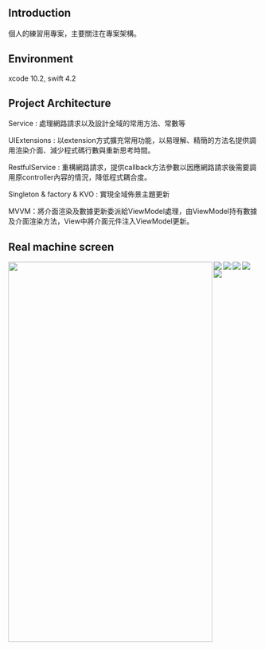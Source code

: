 ## Introduction
個人的練習用專案，主要關注在專案架構。

## Environment
xcode 10.2, swift 4.2

## Project Architecture

Service : 處理網路請求以及設計全域的常用方法、常數等

UIExtensions : 以extension方式擴充常用功能，以易理解、精簡的方法名提供調用渲染介面、減少程式碼行數與重新思考時間。

RestfulService : 重構網路請求，提供callback方法參數以因應網路請求後需要調用原controller內容的情況，降低程式耦合度。

Singleton & factory & KVO : 實現全域佈景主題更新

MVVM：將介面渲染及數據更新委派給ViewModel處理，由ViewModel持有數據及介面渲染方法，View中將介面元件注入ViewModel更新。

## Real machine screen

<img align="left" src="https://github.com/fu06gjo3cl4/screenshots/blob/master/Screenshots/maincontroller.gif" width="410" height="762" />

<img align="left" src="https://github.com/fu06gjo3cl4/screenshots/blob/master/Screenshots/forum.gif"  />

<img align="left" src="https://github.com/fu06gjo3cl4/screenshots/blob/master/Screenshots/personal_management.gif"  />

<img align="left" src="https://github.com/fu06gjo3cl4/screenshots/blob/master/Screenshots/todetect.gif"  />

<img align="left" src="https://github.com/fu06gjo3cl4/screenshots/blob/master/Screenshots/ThemeTypeChangeDemo.gif"  />

<img align="left" src="https://github.com/fu06gjo3cl4/screenshots/blob/master/Screenshots/Editing mode for tableView.gif"  />
